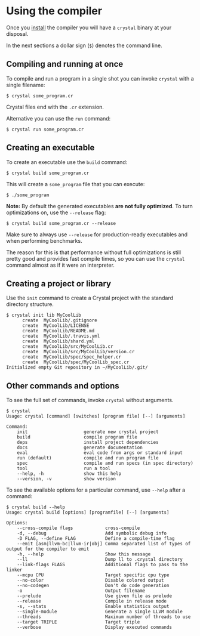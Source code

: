 # Using the compiler

Once you [install](../installation/README.md) the compiler you will have a `crystal` binary at your disposal.

In the next sections a dollar sign (`$`) denotes the command line.

## Compiling and running at once

To compile and run a program in a single shot you can invoke `crystal` with a single filename:

```
$ crystal some_program.cr
```

Crystal files end with the `.cr` extension.

Alternative you can use the `run` command:

```
$ crystal run some_program.cr
```

## Creating an executable

To create an executable use the `build` command:

```
$ crystal build some_program.cr
```

This will create a `some_program` file that you can execute:

```
$ ./some_program
```

**Note:** By default the generated executables **are not fully optimized**. To turn optimizations on, use the `--release` flag:

```
$ crystal build some_program.cr --release
```

Make sure to always use `--release` for production-ready executables and when performing benchmarks.

The reason for this is that performance without full optimizations is still pretty good and provides fast compile times, so you can use the `crystal` command almost as if it were an interpreter.

## Creating a project or library

Use the `init` command to create a Crystal project with the standard directory structure.

```
$ crystal init lib MyCoolLib
      create  MyCoolLib/.gitignore
      create  MyCoolLib/LICENSE
      create  MyCoolLib/README.md
      create  MyCoolLib/.travis.yml
      create  MyCoolLib/shard.yml
      create  MyCoolLib/src/MyCoolLib.cr
      create  MyCoolLib/src/MyCoolLib/version.cr
      create  MyCoolLib/spec/spec_helper.cr
      create  MyCoolLib/spec/MyCoolLib_spec.cr
Initialized empty Git repository in ~/MyCoolLib/.git/
```

## Other commands and options

To see the full set of commands, invoke `crystal` without arguments.

```
$ crystal
Usage: crystal [command] [switches] [program file] [--] [arguments]

Command:
    init                     generate new crystal project
    build                    compile program file
    deps                     install project dependencies
    docs                     generate documentation
    eval                     eval code from args or standard input
    run (default)            compile and run program file
    spec                     compile and run specs (in spec directory)
    tool                     run a tool
    --help, -h               show this help
    --version, -v            show version
```

To see the available options for a particular command, use `--help` after a command:

```
$ crystal build --help
Usage: crystal build [options] [programfile] [--] [arguments]

Options:
    --cross-compile flags            cross-compile
    -d, --debug                      Add symbolic debug info
    -D FLAG, --define FLAG           Define a compile-time flag
    --emit [asm|llvm-bc|llvm-ir|obj] Comma separated list of types of output for the compiler to emit
    -h, --help                       Show this message
    --ll                             Dump ll to .crystal directory
    --link-flags FLAGS               Additional flags to pass to the linker
    --mcpu CPU                       Target specific cpu type
    --no-color                       Disable colored output
    --no-codegen                     Don't do code generation
    -o                               Output filename
    --prelude                        Use given file as prelude
    --release                        Compile in release mode
    -s, --stats                      Enable statistics output
    --single-module                  Generate a single LLVM module
    --threads                        Maximum number of threads to use
    --target TRIPLE                  Target triple
    --verbose                        Display executed commands
```
